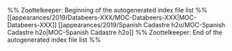 %% Zoottelkeeper: Beginning of the autogenerated index file list  %%
 [[appearances/2019/Databeers-XXX/MOC-Databeers-XXX|MOC-Databeers-XXX]]
 [[appearances/2019/Spanish Cadastre h2o/MOC-Spanish Cadastre h2o|MOC-Spanish Cadastre h2o]]
%% Zoottelkeeper: End of the autogenerated index file list  %%
